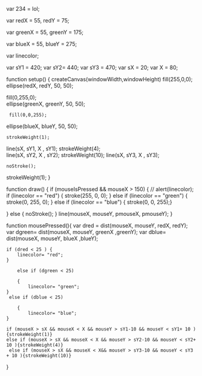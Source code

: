 var 234 = lol;


var  redX = 55,
 redY = 75;

var  greenX = 55,
  greenY = 175;

var blueX = 55,
 blueY = 275;

var linecolor;

var sY1 = 420; 
var sY2= 440;
var sY3 = 470;
var sX = 20;
var X = 80;


function setup() {
  createCanvas(windowWidth,windowHeight)
 fill(255,0,0);   
ellipse(redX, redY, 50, 50);
    
 fill(0,255,0);   
ellipse(greenX, greenY, 50, 50);
    
    
     fill(0,0,255);   
ellipse(blueX, blueY, 50, 50);
    
    strokeWeight(1);  
line(sX, sY1, X , sY1);
strokeWeight(4);  
line(sX, sY2, X , sY2);
strokeWeight(10); 
line(sX, sY3, X , sY3);

    noStroke();
 strokeWeight(1);
}
    

    
function draw() {
  if (mouseIsPressed && mouseX > 150) {
     // alert(linecolor);
      if (linecolor == "red")
          {
            stroke(255, 0, 0);
            }
    else if (linecolor == "green")
    {
        stroke(0, 255, 0);
    }
       else if (linecolor == "blue")
    {
        stroke(0, 0, 255);}
      
  } else {
   noStroke();
  }
   line(mouseX, mouseY, pmouseX, pmouseY);
} 

function mousePressed(){
var dred = dist(mouseX, mouseY, redX, redY);
var dgreen= dist(mouseX, mouseY, greenX ,greenY); 
    var dblue= dist(mouseX, mouseY, blueX ,blueY);

    
    if (dred < 25 ) {
        linecolor= "red";
    }
        
        else if (dgreen < 25)
            
        {
            linecolor= "green";
    }
     else if (dblue < 25)
            
        {
            linecolor= "blue";
    }
    
    if (mouseX > sX && mouseX < X && mouseY > sY1-10 && mouseY < sY1+ 10 ){strokeWeight(1)}
    else if (mouseX > sX && mouseX < X && mouseY > sY2-10 && mouseY < sY2+ 10 ){strokeWeight(4)}
     else if (mouseX > sX && mouseX < X&& mouseY > sY3-10 && mouseY < sY3 + 10 ){strokeWeight(10)}
    
   
}


